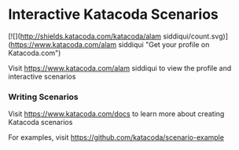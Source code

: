 # Interactive Katacoda Scenarios

[![](http://shields.katacoda.com/katacoda/alam siddiqui/count.svg)](https://www.katacoda.com/alam siddiqui "Get your profile on Katacoda.com")

Visit https://www.katacoda.com/alam siddiqui to view the profile and interactive scenarios

### Writing Scenarios
Visit https://www.katacoda.com/docs to learn more about creating Katacoda scenarios

For examples, visit https://github.com/katacoda/scenario-example
